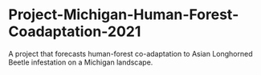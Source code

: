 # Project-Michigan-Human-Forest-Coadaptation-2021
A project that forecasts human-forest co-adaptation to Asian Longhorned Beetle infestation on a Michigan landscape.
